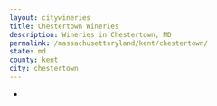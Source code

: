 ```yaml
---
layout: citywineries
title: Chestertown Wineries
description: Wineries in Chestertown, MD
permalink: /massachusettsryland/kent/chestertown/
state: md
county: kent
city: chestertown
---
```

-

